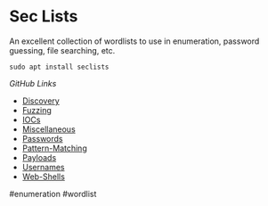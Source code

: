 # Sec Lists
An excellent collection of wordlists to use in enumeration, password guessing, file searching, etc. 

```
sudo apt install seclists
```

_GitHub Links_
- [Discovery](https://github.com/danielmiessler/SecLists/tree/master/Discovery "Discovery")
- [Fuzzing](https://github.com/danielmiessler/SecLists/tree/master/Fuzzing "Fuzzing")
- [IOCs](https://github.com/danielmiessler/SecLists/tree/master/IOCs "IOCs")
- [Miscellaneous](https://github.com/danielmiessler/SecLists/tree/master/Miscellaneous "Miscellaneous")
- [Passwords](https://github.com/danielmiessler/SecLists/tree/master/Passwords "Passwords")
- [Pattern-Matching](https://github.com/danielmiessler/SecLists/tree/master/Pattern-Matching "Pattern-Matching")
- [Payloads](https://github.com/danielmiessler/SecLists/tree/master/Payloads "Payloads")
- [Usernames](https://github.com/danielmiessler/SecLists/tree/master/Usernames "Usernames")
- [Web-Shells](https://github.com/danielmiessler/SecLists/tree/master/Web-Shells "Web-Shells")



#enumeration #wordlist